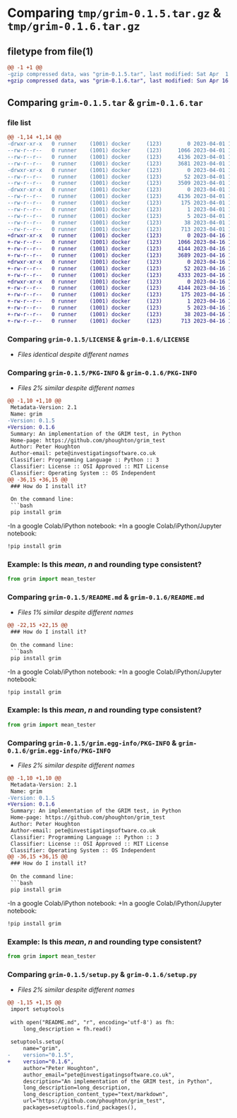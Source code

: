 # Comparing `tmp/grim-0.1.5.tar.gz` & `tmp/grim-0.1.6.tar.gz`

## filetype from file(1)

```diff
@@ -1 +1 @@
-gzip compressed data, was "grim-0.1.5.tar", last modified: Sat Apr  1 14:50:37 2023, max compression
+gzip compressed data, was "grim-0.1.6.tar", last modified: Sun Apr 16 16:53:54 2023, max compression
```

## Comparing `grim-0.1.5.tar` & `grim-0.1.6.tar`

### file list

```diff
@@ -1,14 +1,14 @@
-drwxr-xr-x   0 runner    (1001) docker     (123)        0 2023-04-01 14:50:37.692766 grim-0.1.5/
--rw-r--r--   0 runner    (1001) docker     (123)     1066 2023-04-01 14:50:11.000000 grim-0.1.5/LICENSE
--rw-r--r--   0 runner    (1001) docker     (123)     4136 2023-04-01 14:50:37.692766 grim-0.1.5/PKG-INFO
--rw-r--r--   0 runner    (1001) docker     (123)     3681 2023-04-01 14:50:11.000000 grim-0.1.5/README.md
-drwxr-xr-x   0 runner    (1001) docker     (123)        0 2023-04-01 14:50:37.688766 grim-0.1.5/grim/
--rw-r--r--   0 runner    (1001) docker     (123)       52 2023-04-01 14:50:11.000000 grim-0.1.5/grim/__init__.py
--rw-r--r--   0 runner    (1001) docker     (123)     3509 2023-04-01 14:50:11.000000 grim-0.1.5/grim/mean_tester.py
-drwxr-xr-x   0 runner    (1001) docker     (123)        0 2023-04-01 14:50:37.692766 grim-0.1.5/grim.egg-info/
--rw-r--r--   0 runner    (1001) docker     (123)     4136 2023-04-01 14:50:37.000000 grim-0.1.5/grim.egg-info/PKG-INFO
--rw-r--r--   0 runner    (1001) docker     (123)      175 2023-04-01 14:50:37.000000 grim-0.1.5/grim.egg-info/SOURCES.txt
--rw-r--r--   0 runner    (1001) docker     (123)        1 2023-04-01 14:50:37.000000 grim-0.1.5/grim.egg-info/dependency_links.txt
--rw-r--r--   0 runner    (1001) docker     (123)        5 2023-04-01 14:50:37.000000 grim-0.1.5/grim.egg-info/top_level.txt
--rw-r--r--   0 runner    (1001) docker     (123)       38 2023-04-01 14:50:37.692766 grim-0.1.5/setup.cfg
--rw-r--r--   0 runner    (1001) docker     (123)      713 2023-04-01 14:50:11.000000 grim-0.1.5/setup.py
+drwxr-xr-x   0 runner    (1001) docker     (123)        0 2023-04-16 16:53:54.945343 grim-0.1.6/
+-rw-r--r--   0 runner    (1001) docker     (123)     1066 2023-04-16 16:53:33.000000 grim-0.1.6/LICENSE
+-rw-r--r--   0 runner    (1001) docker     (123)     4144 2023-04-16 16:53:54.941343 grim-0.1.6/PKG-INFO
+-rw-r--r--   0 runner    (1001) docker     (123)     3689 2023-04-16 16:53:33.000000 grim-0.1.6/README.md
+drwxr-xr-x   0 runner    (1001) docker     (123)        0 2023-04-16 16:53:54.941343 grim-0.1.6/grim/
+-rw-r--r--   0 runner    (1001) docker     (123)       52 2023-04-16 16:53:33.000000 grim-0.1.6/grim/__init__.py
+-rw-r--r--   0 runner    (1001) docker     (123)     4333 2023-04-16 16:53:33.000000 grim-0.1.6/grim/mean_tester.py
+drwxr-xr-x   0 runner    (1001) docker     (123)        0 2023-04-16 16:53:54.941343 grim-0.1.6/grim.egg-info/
+-rw-r--r--   0 runner    (1001) docker     (123)     4144 2023-04-16 16:53:54.000000 grim-0.1.6/grim.egg-info/PKG-INFO
+-rw-r--r--   0 runner    (1001) docker     (123)      175 2023-04-16 16:53:54.000000 grim-0.1.6/grim.egg-info/SOURCES.txt
+-rw-r--r--   0 runner    (1001) docker     (123)        1 2023-04-16 16:53:54.000000 grim-0.1.6/grim.egg-info/dependency_links.txt
+-rw-r--r--   0 runner    (1001) docker     (123)        5 2023-04-16 16:53:54.000000 grim-0.1.6/grim.egg-info/top_level.txt
+-rw-r--r--   0 runner    (1001) docker     (123)       38 2023-04-16 16:53:54.945343 grim-0.1.6/setup.cfg
+-rw-r--r--   0 runner    (1001) docker     (123)      713 2023-04-16 16:53:33.000000 grim-0.1.6/setup.py
```

### Comparing `grim-0.1.5/LICENSE` & `grim-0.1.6/LICENSE`

 * *Files identical despite different names*

### Comparing `grim-0.1.5/PKG-INFO` & `grim-0.1.6/PKG-INFO`

 * *Files 2% similar despite different names*

```diff
@@ -1,10 +1,10 @@
 Metadata-Version: 2.1
 Name: grim
-Version: 0.1.5
+Version: 0.1.6
 Summary: An implementation of the GRIM test, in Python
 Home-page: https://github.com/phoughton/grim_test
 Author: Peter Houghton
 Author-email: pete@investigatingsoftware.co.uk
 Classifier: Programming Language :: Python :: 3
 Classifier: License :: OSI Approved :: MIT License
 Classifier: Operating System :: OS Independent
@@ -36,15 +36,15 @@
 ### How do I install it?
 
 On the command line:
 ```bash
 pip install grim
 ```
 
-In a google Colab/iPython notebook:
+In a google Colab/iPython/Jupyter notebook:
 ```bash
 !pip install grim
 ```
 
 ### Example: Is this _mean_, _n_ and rounding type consistent?
 ```python
 from grim import mean_tester
```

### Comparing `grim-0.1.5/README.md` & `grim-0.1.6/README.md`

 * *Files 1% similar despite different names*

```diff
@@ -22,15 +22,15 @@
 ### How do I install it?
 
 On the command line:
 ```bash
 pip install grim
 ```
 
-In a google Colab/iPython notebook:
+In a google Colab/iPython/Jupyter notebook:
 ```bash
 !pip install grim
 ```
 
 ### Example: Is this _mean_, _n_ and rounding type consistent?
 ```python
 from grim import mean_tester
```

### Comparing `grim-0.1.5/grim.egg-info/PKG-INFO` & `grim-0.1.6/grim.egg-info/PKG-INFO`

 * *Files 2% similar despite different names*

```diff
@@ -1,10 +1,10 @@
 Metadata-Version: 2.1
 Name: grim
-Version: 0.1.5
+Version: 0.1.6
 Summary: An implementation of the GRIM test, in Python
 Home-page: https://github.com/phoughton/grim_test
 Author: Peter Houghton
 Author-email: pete@investigatingsoftware.co.uk
 Classifier: Programming Language :: Python :: 3
 Classifier: License :: OSI Approved :: MIT License
 Classifier: Operating System :: OS Independent
@@ -36,15 +36,15 @@
 ### How do I install it?
 
 On the command line:
 ```bash
 pip install grim
 ```
 
-In a google Colab/iPython notebook:
+In a google Colab/iPython/Jupyter notebook:
 ```bash
 !pip install grim
 ```
 
 ### Example: Is this _mean_, _n_ and rounding type consistent?
 ```python
 from grim import mean_tester
```

### Comparing `grim-0.1.5/setup.py` & `grim-0.1.6/setup.py`

 * *Files 2% similar despite different names*

```diff
@@ -1,15 +1,15 @@
 import setuptools
 
 with open("README.md", "r", encoding='utf-8') as fh:
     long_description = fh.read()
 
 setuptools.setup(
     name="grim",
-    version="0.1.5",
+    version="0.1.6",
     author="Peter Houghton",
     author_email="pete@investigatingsoftware.co.uk",
     description="An implementation of the GRIM test, in Python",
     long_description=long_description,
     long_description_content_type="text/markdown",
     url="https://github.com/phoughton/grim_test",
     packages=setuptools.find_packages(),
```

